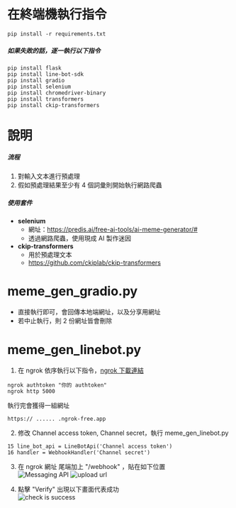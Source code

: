 # 在終端機執行指令  
```
pip install -r requirements.txt
```
##### 如果失敗的話，逐一執行以下指令
```
pip install flask
pip install line-bot-sdk
pip install gradio
pip install selenium
pip install chromedriver-binary
pip install transformers
pip install ckip-transformers
```

# 說明
##### 流程  
1. 對輸入文本進行預處理  
2. 假如預處理結果至少有 4 個詞彙則開始執行網路爬蟲  

##### 使用套件  
- **selenium**
  - 網址：https://predis.ai/free-ai-tools/ai-meme-generator/#  
  - 透過網路爬蟲，使用現成 AI 製作迷因  
- **ckip-transformers**
  - 用於預處理文本
  - https://github.com/ckiplab/ckip-transformers

# meme_gen_gradio.py  
- 直接執行即可，會回傳本地端網址，以及分享用網址  
- 若中止執行，則 2 份網址皆會刪除  

# meme_gen_linebot.py  
1. 在 ngrok 依序執行以下指令，[ngrok 下載連結](https://ngrok.com/download)  
  ```
  ngrok authtoken "你的 authtoken"
  ngrok http 5000
  ```
  執行完會獲得一組網址  
  ```
  https:// ...... .ngrok-free.app
  ```

2. 修改 Channel access token, Channel secret，執行 meme_gen_linebot.py

  ```
  15 line_bot_api = LineBotApi('Channel access token')
  16 handler = WebhookHandler('Channel secret')
  ```

3. 在 ngrok 網址 尾端加上 "/webhook" ，貼在如下位置  
![Messaging API](https://github.com/raamiiChu/Meme_Generator/assets/87169493/6f69ac71-038b-4a24-8b11-51c88aa38866)
![upload url](https://github.com/raamiiChu/Meme_Generator/assets/87169493/e654d04d-7792-4633-ae84-be460cde03b1)

4. 點擊 "Verify" 出現以下畫面代表成功  
![check is success](https://github.com/raamiiChu/Meme_Generator/assets/87169493/60739db3-d2a0-496b-995b-20b03e9b1865)
